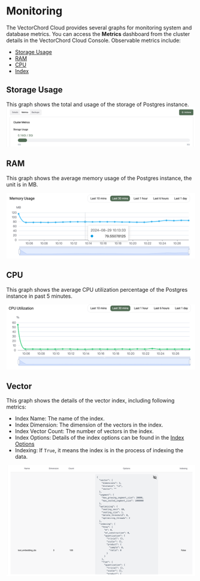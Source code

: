 # Monitoring

The VectorChord Cloud provides several graphs for monitoring system and database metrics. You can access the **Metrics** dashboard from the cluster details in the VectorChord Cloud Console. Observable metrics include:
- [Storage Usage](#storage-usage)
- [RAM](#ram)
- [CPU](#cpu)
- [Index](#vector)

## Storage Usage

This graph shows the total and usage of the storage of Postgres instance.
![](../images/storage-usage.png )

## RAM

This graph shows the average memory usage of the Postgres instance, the unit is in MB. 

![](../images/memory_usage.png)

## CPU

This graph shows the average CPU utilization percentage of the Postgres instance in past 5 minutes.

![](../images/cpu_utilization.png)

## Vector

This graph shows the details of the vector index, including following metrics:
- Index Name: The name of the index.
- Index Dimension: The dimension of the vectors in the index.
- Index Vector Count: The number of vectors in the index.
- Index Options: Details of the index options can be found in the [Index Options](../../vectorchord/usage/indexing#indexing-options)
- Indexing: If `True`, it means the index is in the process of indexing the data. 

![](../images/indexes.png)